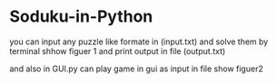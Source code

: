 # Soduku-in-Python

you can input any puzzle like formate in (input.txt) and solve them by terminal  shhow figuer 1
and print output in file (output.txt) 

<imgs src="imgs/imgs1.png">

and also in GUI.py can play game in gui as input in file  show figuer2
<imgs src="imgs/imgs2.png">





































